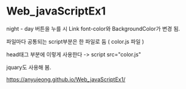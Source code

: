 # Web_javaScriptEx1


night - day 버튼을 누를 시 Link font-color와 BackgroundColor가 변경 됨.

파일마다 공통되는 script부분은 한 파일로 둠 ( color.js 파일 )



head태그 부분에 이렇게 사용한다 -> script src="color.js" 

jquary도 사용해 봄.


https://anyujeong.github.io/Web_javaScriptEx1/
